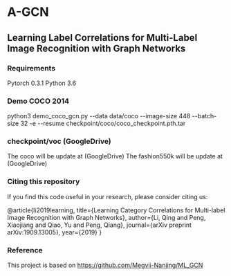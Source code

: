 # A-GCN
## Learning Label Correlations for Multi-Label Image Recognition with Graph Networks

### Requirements

Pytorch 0.3.1
Python 3.6

### Demo COCO 2014

python3 demo_coco_gcn.py --data data/coco --image-size 448 --batch-size 32 -e --resume checkpoint/coco/coco_checkpoint.pth.tar


### checkpoint/voc (GoogleDrive)
The coco will be update at (GoogleDrive)
The fashion550k will be update at (GoogleDrive)


### Citing this repository
If you find this code useful in your research, please consider citing us:

@article{li2019learning,
  title={Learning Category Correlations for Multi-label Image Recognition with Graph Networks},
  author={Li, Qing and Peng, Xiaojiang and Qiao, Yu and Peng, Qiang},
  journal={arXiv preprint arXiv:1909.13005},
  year={2019}
}

### Reference
This project is based on https://github.com/Megvii-Nanjing/ML_GCN

